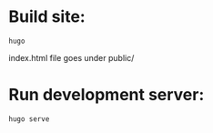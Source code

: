 # Build site:

```
hugo
```

index.html file goes under public/

# Run development server:

```
hugo serve
```

